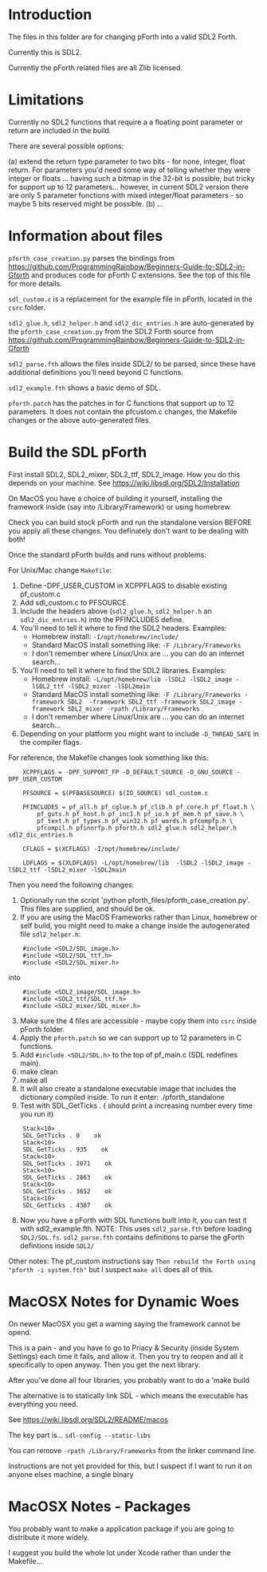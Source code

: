Introduction
============
The files in this folder are for changing pForth into a valid SDL2 Forth. 

Currently this is SDL2.

Currently the pForth related files are all Zlib licensed. 

Limitations
===========

Currently no SDL2 functions that require a a floating point parameter or return are included in the build.

There are several possible options:

(a) extend the return type parameter to two bits - for none, integer, float return. For parameters
you'd need some way of telling whether they were integer or floats ... having such a bitmap
in the 32-bit is possible, but tricky for support up to 12 parameters... however, in current SDL2
version there are only 5 parameter functions with mixed integer/float parameters - so maybe 5 bits
reserved might be possible.
(b) ...


Information about files
=======================

`pforth_case_creation.py` parses the bindings from https://github.com/ProgrammingRainbow/Beginners-Guide-to-SDL2-in-Gforth and produces code for pForth C extensions. See
the top of this file for more details.

`sdl_custom.c` is a replacement for the example file in pForth, located in the `csrc` folder.

`sdl2_glue.h`, `sdl2_helper.h` and `sdl2_dic_entries.h` are auto-generated by the 
`pforth_case_creation.py` from the SDL2 Forth source from https://github.com/ProgrammingRainbow/Beginners-Guide-to-SDL2-in-Gforth

`sdl2_parse.fth` allows the files inside SDL2/ to be parsed, since these have 
additional definitions you'll need beyond C functions. 

`sdl2_example.fth` shows a basic demo of SDL.

`pforth.patch` has the patches in for C functions that support up to 12 parameters. It does 
not contain the pfcustom.c changes, the Makefile changes or the above auto-generated files. 

Build the SDL pForth
====================

First install SDL2, SDL2_mixer, SDL2_ttf, SDL2_image. How you do this depends on
your machine. See https://wiki.libsdl.org/SDL2/Installation

On MacOS you have a choice of building it yourself, installing the framework 
inside (say into /Library/Framework) or using homebrew. 

Check you can build stock pForth and run the standalone version BEFORE you apply 
all these changes. You definately don't want to be dealing with both!

Once the standard pForth builds and runs without problems:

For Unix/Mac change `Makefile`:
1. Define -DPF_USER_CUSTOM in XCPPFLAGS to disable existing pf_custom.c
2. Add sdl_custom.c to PFSOURCE. 
3. Include the headers above (`sdl2_glue.h`, `sdl2_helper.h` an `sdl2_dic_entries.h`) into the PFINCLUDES define.
4. You'll need to tell it where to find the SDL2 headers. Examples:
    * Homebrew install: `-I/opt/homebrew/include/`
    * Standard MacOS install something like: `-F /Library/Frameworks`
    * I don't remember where Linux/Unix are ... you can do an internet search...
5. You'll need to tell it where to find the SDL2 libraries. Examples:
    * Homebrew install: `-L/opt/homebrew/lib -lSDL2 -lSDL2_image -lSDL2_ttf -lSDL2_mixer -lSDL2main` 
    * Standard MacOS install something like:  `-F /Library/Frameworks -framework SDL2  -framework SDL2_ttf -framework SDL2_image -framework SDL2_mixer -rpath /Library/Frameworks`
    * I don't remember where Linux/Unix are ... you can do an internet search...
6. Depending on your platform you might want to include `-D_THREAD_SAFE` in the compiler flags.

For reference, the Makefile changes look something like this:
```
    XCPPFLAGS = -DPF_SUPPORT_FP -D_DEFAULT_SOURCE -D_GNU_SOURCE -DPF_USER_CUSTOM

    PFSOURCE = $(PFBASESOURCE) $(IO_SOURCE) sdl_custom.c

    PFINCLUDES = pf_all.h pf_cglue.h pf_clib.h pf_core.h pf_float.h \
        pf_guts.h pf_host.h pf_inc1.h pf_io.h pf_mem.h pf_save.h \
        pf_text.h pf_types.h pf_win32.h pf_words.h pfcompfp.h \
        pfcompil.h pfinnrfp.h pforth.h sdl2_glue.h sdl2_helper.h sdl2_dic_entries.h

    CFLAGS = $(XCFLAGS) -I/opt/homebrew/include/     

    LDFLAGS = $(XLDFLAGS) -L/opt/homebrew/lib  -lSDL2 -lSDL2_image -lSDL2_ttf -lSDL2_mixer -lSDL2main
```


Then you need the following changes:
1. Optionally run the script 'python pforth_files/pforth_case_creation.py'. This files 
are supplied, and should be ok.
2. If you are using the MacOS Frameworks rather than Linux, homebrew or self build, you might 
need to make a change inside the autogenerated file `sdl2_helper.h`:
```
    #include <SDL2/SDL_image.h>
    #include <SDL2/SDL_ttf.h>
    #include <SDL2/SDL_mixer.h>
```
into 
```
    #include <SDL2_image/SDL_image.h>
    #include <SDL2_ttf/SDL_ttf.h>
    #include <SDL2_mixer/SDL_mixer.h>
```
3. Make sure the 4 files are accessible - maybe copy them into `csrc` inside pForth folder.
4. Apply the `pforth.patch` so we can support up to 12 parameters in C functions.
5. Add `#include <SDL2/SDL.h>` to the top of pf_main.c (SDL redefines main).
6. make clean
7. make all
6. It will also create a standalone executable image that includes the dictionary compiled inside. To run it enter:
    ./pforth_standalone
7. Test with        SDL_GetTicks .   ( should print a increasing number every time you run it)
```
    Stack<10> 
    SDL_GetTicks . 0    ok
    Stack<10> 
    SDL_GetTicks . 935    ok
    Stack<10> 
    SDL_GetTicks . 2071    ok
    Stack<10> 
    SDL_GetTicks . 2863    ok
    Stack<10> 
    SDL_GetTicks . 3652    ok
    Stack<10> 
    SDL_GetTicks . 4387    ok
```
8. Now you have a pForth with SDL functions built into it, you can test it with sdl2_example.fth.
NOTE: This uses `sdl2_parse.fth` before loading `SDL2/SDL.fs`. `sdl2_parse.fth` contains definitions
to parse the gForth defintions inside `SDL2/`


Other notes: The pf_custom instructions say `Then rebuild the Forth using "pforth -i system.fth"` but 
I suspect `make all` does all of this.


MacOSX Notes for Dynamic Woes
==============================
On newer MacOSX you get a warning saying the framework cannot be opend. 

This is a pain - and you have to go to Priacy & Security (inside System Settings) 
each time it fails, and allow it. Then you try to reopen and all it specifically 
to open anyway. Then you get the next library.

After you've done all four libraries, you probably want to do a 'make build

The alternative is to statically link SDL - which means the executable has
everything you need.

See https://wiki.libsdl.org/SDL2/README/macos

The key part is...
    `sdl-config --static-libs`

You can remove  `-rpath /Library/Frameworks` from the linker command line.

Instructions are not yet provided for this, but I suspect if I want
to run it on anyone elses machine, a single binary

MacOSX Notes - Packages
=======================
You probably want to make a application package if you are going to distribute 
it more widely. 

I suggest you build the whole lot under Xcode rather than under the Makefile...


